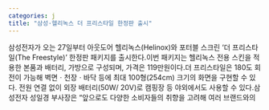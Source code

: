 ```yaml
---
categories: j
title: "삼성·헬리녹스 더 프리스타일 한정판 출시"
---
```

삼성전자가 오는 27일부터 아웃도어 헬리녹스(Helinox)와 포터블 스크린 ‘더 프리스타일(The Freestyle)’ 한정판 패키지를 출시한다.이번 패키지는 헬리녹스 전용 스킨을 적용한 본품과 배터리, 가방으로 구성되며, 가격은 119만원이다.더 프리스타일은 180도 회전이 가능해 벽면ㆍ천장ㆍ바닥 등에 최대 100형(254cm) 크기의 화면을 구현할 수 있다. 전원 연결 없이 외장 배터리(50W/ 20V)로 캠핑장 등 야외에서도 사용할 수 있다.삼성전자 성일경 부사장은 “앞으로도 다양한 소비자들의 취향을 고려해 여러 브랜드와의